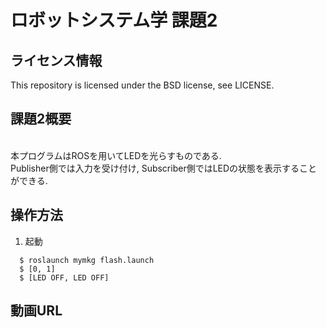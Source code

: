 # ロボットシステム学 課題2
## ライセンス情報
This repository is licensed under the BSD license, see LICENSE.
## 課題2概要
<br>本プログラムはROSを用いてLEDを光らすものである.
<br>Publisher側では入力を受け付け, Subscriber側ではLEDの状態を表示することができる.
## 操作方法
  1. 起動<br>
  ```
    $ roslaunch mymkg flash.launch
    $ [0, 1]
    $ [LED OFF, LED OFF]
  ```
## 動画URL

